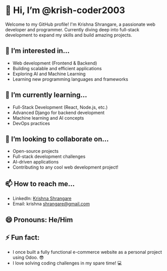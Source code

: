 # 👋 Hi, I’m @krish-coder2003

Welcome to my GitHub profile! I'm Krishna Shrangare, a passionate web developer and programmer. Currently diving deep into full-stack development to expand my skills and build amazing projects.

## 👀 I’m interested in...
- Web development (Frontend & Backend)
- Building scalable and efficient applications
- Exploring AI and Machine Learning
- Learning new programming languages and frameworks

## 🌱 I’m currently learning...
- Full-Stack Development (React, Node.js, etc.)
- Advanced Django for backend development
- Machine learning and AI concepts
- DevOps practices

## 💞️ I’m looking to collaborate on...
- Open-source projects
- Full-stack development challenges
- AI-driven applications
- Contributing to any cool web development project!

## 📫 How to reach me...
- LinkedIn: [Krishna Shrangare](https://www.linkedin.com/in/krishna-shrangare-684952237?utm_source=share&utm_campaign=share_via&utm_content=profile&utm_medium=android_app)
- Email: krishna shrangare@gmail.com

## 😄 Pronouns: He/Him

## ⚡ Fun fact:
- I once built a fully functional e-commerce website as a personal project using Odoo. 😎
- I love solving coding challenges in my spare time! 💻

